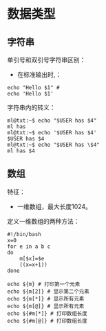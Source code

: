 # 数据类型

## 字符串

单引号和双引号字符串区别：

- 在标准输出时,：

```shell
echo "Hello $1" #
echo 'Hello $1'
```

字符串内的转义：

```shell
ml@txt:~$ echo "$USER has $4"
ml has
ml@txt:~$ echo '$USER has $4'
$USER has $4
ml@txt:~$ echo "$USER has \$4"
ml has $4
```

## 数组

特征：

- 一维数组，最大长度1024。

定义一维数组的两种方法：

```shell
#!/bin/bash
x=0
for e in a b c
do
    m[$x]=$e
    ((x=x+1))
done

echo ${m} # 打印第一个元素
echo ${m[2]} # 显示第二个元素
echo ${m[*]} # 显示所有元素
echo ${m[@]} # 显示所有元素
echo ${#m[*]} # 打印数组长度
echo ${#m[@]} # 打印数组长度
```